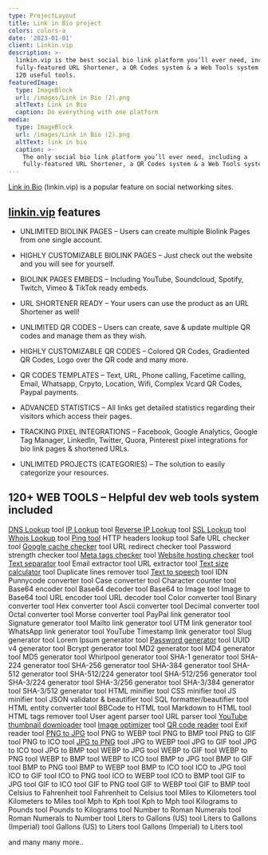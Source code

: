 ```yaml
---
type: ProjectLayout
title: Link in Bio project
colors: colors-a
date: '2023-01-01'
client: Linkin.vip
description: >-
  linkin.vip is the best social bio link platform you’ll ever need, including a
  fully-featured URL Shortener, a QR Codes system & a Web Tools system featuring
  120 useful tools.
featuredImage:
  type: ImageBlock
  url: /images/Link in Bio (2).png
  altText: Link in Bio
  caption: Do everything with one platform
media:
  type: ImageBlock
  url: /images/Link in Bio (2).png
  altText: link in bio
  caption: >-
    The only social bio link platform you’ll ever need, including a
    fully-featured URL Shortener, a QR Codes system & a Web Tools system
---
```

[Link in Bio](https://linkin.vip/) (linkin.vip) is a popular feature on social networking sites. 

## [linkin.vip](https://linkin.vip/) features

*   UNLIMITED BIOLINK PAGES – Users can create multiple Biolink Pages from one single account.

<!---->

*   HIGHLY CUSTOMIZABLE BIOLINK PAGES – Just check out the website and you will see for yourself.

<!---->

*   BIOLINK PAGES EMBEDS – Including YouTube, Soundcloud, Spotify, Twitch, Vimeo & TikTok ready embeds.

<!---->

*   URL SHORTENER READY – Your users can use the product as an URL Shortener as well!

<!---->

*   UNLIMITED QR CODES – Users can create, save & update multiple QR codes and manage them as they wish.

<!---->

*   HIGHLY CUSTOMIZABLE QR CODES – Colored QR Codes, Gradiented QR Codes, Logo over the QR code and many more.

<!---->

*   QR CODES TEMPLATES – Text, URL, Phone calling, Facetime calling, Email, Whatsapp, Crpyto, Location, Wifi, Complex Vcard QR Codes, Paypal payments.

<!---->

*   ADVANCED STATISTICS – All links get detailed statistics regarding their visitors which access their pages.

<!---->

*   TRACKING PIXEL INTEGRATIONS – Facebook, Google Analytics, Google Tag Manager, LinkedIn, Twitter, Quora, Pinterest pixel integrations for bio link pages & shortened URLs.

<!---->

*   UNLIMITED PROJECTS (CATEGORIES) – The solution to easily categorize your resources.

## 120+ WEB TOOLS – Helpful dev web tools system included

[DNS Lookup](https://linkin.vip/tools/dns-lookup) tool
[IP Lookup](https://linkin.vip/tools/ip-lookup) tool
[Reverse IP Lookup](https://linkin.vip/tools/reverse-ip-lookup) tool
[SSL Lookup](https://linkin.vip/tools/ssl-lookup) tool
[Whois Lookup](https://linkin.vip/tools/whois-lookup) tool
[Ping tool](https://linkin.vip/tools/ping)
HTTP headers lookup tool
Safe URL checker tool
[Google cache checker](https://linkin.vip/tools/google-cache-checker) tool
URL redirect checker tool
Password strength checker tool
[Meta tags checker](https://linkin.vip/tools/meta-tags-checker) tool
[Website hosting checker](https://linkin.vip/tools/website-hosting-checker) tool
[Text separator](https://linkin.vip/tools/text-separator) tool
Email extractor tool
URL extractor tool
[Text size calculator](https://linkin.vip/tools/text-size-calculator) tool
Duplicate lines remover tool
[Text to speech](https://linkin.vip/tools/text-to-speech) tool
IDN Punnycode converter tool
Case converter tool
Character counter tool
Base64 encoder tool
Base64 decoder tool
Base64 to Image tool
Image to Base64 tool
URL encoder tool
URL decoder tool
Color converter tool
Binary converter tool
Hex converter tool
Ascii converter tool
Decimal converter tool
Octal converter tool
Morse converter tool
PayPal link generator tool
Signature generator tool
Mailto link generator tool
UTM link generator tool
WhatsApp link generator tool
YouTube Timestamp link generator tool
Slug generator tool
Lorem Ipsum generator tool
[Password generator](https://linkin.vip/tools/password-generator) tool
UUID v4 generator tool
Bcrypt generator tool
MD2 generator tool
MD4 generator tool
MD5 generator tool
Whirlpool generator tool
SHA-1 generator tool
SHA-224 generator tool
SHA-256 generator tool
SHA-384 generator tool
SHA-512 generator tool
SHA-512/224 generator tool
SHA-512/256 generator tool
SHA-3/224 generator tool
SHA-3/256 generator tool
SHA-3/384 generator tool
SHA-3/512 generator tool
HTML minifier tool
CSS minifier tool
JS minifier tool
JSON validator & beautifier tool
SQL formatter/beautifier tool
HTML entity converter tool
BBCode to HTML tool
Markdown to HTML tool
HTML tags remover tool
User agent parser tool
URL parser tool
[YouTube thumbnail downloader](https://linkin.vip/tools/youtube-thumbnail-downloader) tool
[Image optimizer](https://linkin.vip/tools/image-optimizer) tool
[QR code reader](https://linkin.vip/tools/qr-code-reader) tool
Exif reader tool
[PNG to JPG](https://linkin.vip/tools/png-to-jpg) tool
PNG to WEBP tool
PNG to BMP tool
PNG to GIF tool
PNG to ICO tool
[JPG to PNG](https://linkin.vip/tools/jpg-to-png) tool
JPG to WEBP tool
JPG to GIF tool
JPG to ICO tool
JPG to BMP tool
WEBP to JPG tool
WEBP to GIF tool
WEBP to PNG tool
WEBP to BMP tool
WEBP to ICO tool
BMP to JPG tool
BMP to GIF tool
BMP to PNG tool
BMP to WEBP tool
BMP to ICO tool
ICO to JPG tool
ICO to GIF tool
ICO to PNG tool
ICO to WEBP tool
ICO to BMP tool
GIF to JPG tool
GIF to ICO tool
GIF to PNG tool
GIF to WEBP tool
GIF to BMP tool
Celsius to Fahrenheit tool
Fahrenheit to Celsius tool
Miles to Kilometers tool
Kilometers to Miles tool
Mph to Kph tool
Kph to Mph tool
Kilograms to Pounds tool
Pounds to Kilograms tool
Number to Roman Numerals tool
Roman Numerals to Number tool
Liters to Gallons (US) tool
Liters to Gallons (Imperial) tool
Gallons (US) to Liters tool
Gallons (Imperial) to Liters tool


and many many more..


